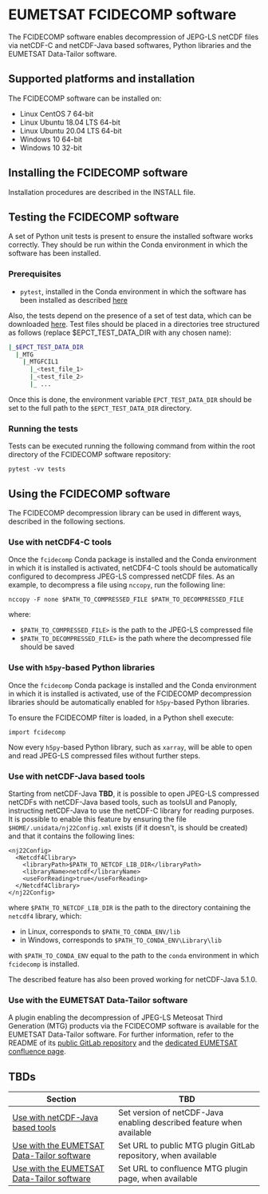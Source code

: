 # EUMETSAT FCIDECOMP software

The FCIDECOMP software enables decompression of JEPG-LS netCDF files via netCDF-C and netCDF-Java based softwares,
Python libraries and the EUMETSAT Data-Tailor software.

## Supported platforms and installation

The FCIDECOMP software can be installed on:

- Linux CentOS 7 64-bit
- Linux Ubuntu 18.04 LTS 64-bit
- Linux Ubuntu 20.04 LTS 64-bit
- Windows 10 64-bit
- Windows 10 32-bit

## Installing the FCIDECOMP software

Installation procedures are described in the INSTALL file.

## Testing the FCIDECOMP software

A set of Python unit tests is present to ensure the installed software works correctly. They should be run within the
Conda environment in which the software has been installed.

### Prerequisites

- `pytest`, installed in the Conda environment in which the software has been installed as described 
[here](https://anaconda.org/anaconda/pytest)

Also, the tests depend on the presence of a set of test data, which can be downloaded
[here](<https://gitlab.eumetsat.int/data-tailor/epct-test-data/-/tree/development/MTG/MTGFCIL1>).
Test files should be placed in a directories tree structured as follows (replace $EPCT_TEST_DATA_DIR
with any chosen name):

```BASH
|_$EPCT_TEST_DATA_DIR
  |_MTG
    |_MTGFCIL1
      |_<test_file_1>
      |_<test_file_2>
      |_ ...
```

Once this is done, the environment variable `EPCT_TEST_DATA_DIR` should be set to the full path to the 
`$EPCT_TEST_DATA_DIR` directory.

### Running the tests

Tests can be executed running the following command from within the root directory of the FCIDECOMP software repository:

    pytest -vv tests

## Using the FCIDECOMP software

The FCIDECOMP decompression library can be used in different ways, described in the following sections.

### Use with netCDF4-C tools

Once the `fcidecomp` Conda package is installed and the Conda environment in which it is installed is activated,
netCDF4-C tools should be automatically configured to decompress JPEG-LS compressed netCDF files. As an example,
to decompress a file using `nccopy`, run the following line:

    nccopy -F none $PATH_TO_COMPRESSED_FILE $PATH_TO_DECOMPRESSED_FILE

where:

- `$PATH_TO_COMPRESSED_FILE>` is the path to the JPEG-LS compressed file
- `$PATH_TO_DECOMPRESSED_FILE>` is the path where the decompressed file should be saved

### Use with `h5py`-based Python libraries

Once the `fcidecomp` Conda package is installed and the Conda environment in which it is installed is activated,
use of the FCIDECOMP decompression libraries should be automatically enabled for `h5py`-based Python libraries.

To ensure the FCIDECOMP filter is loaded, in a Python shell execute:

    import fcidecomp
    
Now every `h5py`-based Python library, such as `xarray`, will be able to open and read JPEG-LS compressed files without 
further steps.

### Use with netCDF-Java based tools

Starting from netCDF-Java **TBD**, it is possible to open JPEG-LS compressed netCDFs with netCDF-Java based tools, 
such as toolsUI and Panoply, instructing netCDF-Java to use the netCDF-C library for reading purposes. 
It is possible to enable this feature by ensuring the file `$HOME/.unidata/nj22Config.xml` exists (if it doesn't, 
is should be created) and that it contains the following lines:

    <nj22Config>
      <Netcdf4Clibrary>
        <libraryPath>$PATH_TO_NETCDF_LIB_DIR</libraryPath>
        <libraryName>netcdf</libraryName>
        <useForReading>true</useForReading>
      </Netcdf4Clibrary>
    </nj22Config>

where `$PATH_TO_NETCDF_LIB_DIR` is the path to the directory containing the `netcdf4` library, which:

- in Linux, corresponds to `$PATH_TO_CONDA_ENV/lib`
- in Windows, corresponds to `$PATH_TO_CONDA_ENV\Library\lib`

with `$PATH_TO_CONDA_ENV` equal to the path to the `conda` environment in which `fcidecomp` is installed.

The described feature has also been proved working for netCDF-Java 5.1.0.

### Use with the EUMETSAT Data-Tailor software

A plugin enabling the decompression of JPEG-LS Meteosat Third Generation (MTG) products via the FCIDECOMP software is
available for the EUMETSAT Data-Tailor software. For further information, refer to the README of its [public GitLab
repository](<TBD>) and the [dedicated EUMETSAT confluence page](<TBD>).

## TBDs

| Section     | TBD         |
| ----------- | ----------- |
| [Use with netCDF-Java based tools](#use-with-netcdf-java-based-tools)                       | Set version of netCDF-Java enabling described feature when available  |
| [Use with the EUMETSAT Data-Tailor software](#use-with-the-eumetsat-data-tailor-software)   | Set URL to public MTG plugin GitLab repository, when available        |
| [Use with the EUMETSAT Data-Tailor software](#use-with-the-eumetsat-data-tailor-software)   | Set URL to confluence MTG plugin page, when available                 |